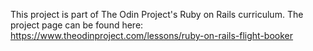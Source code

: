 This project is part of The Odin Project's Ruby on Rails curriculum. The project page can be found here: https://www.theodinproject.com/lessons/ruby-on-rails-flight-booker
